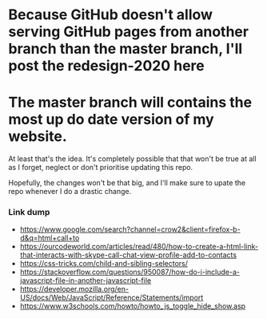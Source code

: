 # Because GitHub doesn't allow serving GitHub pages from another branch than the master branch, I'll post the redesign-2020 here

# The master branch **will** contains the most up do date version of my website.

At least that's the idea. It's completely possible that that won't be true at all as I forget, neglect or don't prioritise updating this repo. 

Hopefully, the changes won't be that big, and I'll make sure to upate the repo whenever I do a drastic change.


### Link dump

* https://www.google.com/search?channel=crow2&client=firefox-b-d&q=html+call+to
* https://ourcodeworld.com/articles/read/480/how-to-create-a-html-link-that-interacts-with-skype-call-chat-view-profile-add-to-contacts
* https://css-tricks.com/child-and-sibling-selectors/
* https://stackoverflow.com/questions/950087/how-do-i-include-a-javascript-file-in-another-javascript-file
* https://developer.mozilla.org/en-US/docs/Web/JavaScript/Reference/Statements/import
* https://www.w3schools.com/howto/howto_js_toggle_hide_show.asp
